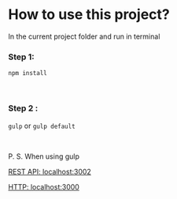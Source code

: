 # How to use this project?
In the current project folder and run in terminal


### Step 1:
`npm install`

<br />

### Step 2 :
`gulp` or `gulp default`

<br />

P. S. When using gulp

[REST API: localhost:3002](http://localhost:3002)

[HTTP: localhost:3000](http://localhost:3000)
